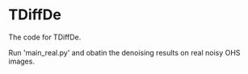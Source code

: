 # TDiffDe

The code for TDiffDe. 

Run 'main_real.py' and obatin the denoising results on real noisy OHS images.
